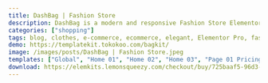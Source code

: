 ```yaml
---
title: DashBag | Fashion Store
description: DashBag is a modern and responsive Fashion Store Elementor Template Kit to create a professional-looking WordPress website especially for fashion shops, clothing stores, furniture, and any kind of online store. This kit has a beautiful and unique design with a 100% responsive layout and retina-ready!
categories: ["shopping"]
tags: blog, clothes, e-commerce, ecommerce, elegant, Elementor Pro, fashion, fashion store, marketplace, online store, retail store, shop, store, woocommerce, wordpress
demo: https://templatekit.tokokoo.com/bagkit/
image: /images/posts/DashBag | Fashion Store.jpeg
templates: ["Global", "Home 01", "Home 02", "Home 03", "Page 01 Pricing", "Page 02 Team", "Page 03 Testimonial", "Page 04 About", "Page 05 Contact", "Page 06 Faq", "Page 07 Services", "Theme Builder Footer Elementor Pro", "Theme Builder Header Elementor Pro"]
download: https://elemkits.lemonsqueezy.com/checkout/buy/725baaf5-96d3-4391-a992-d481fd62053b
---
```

